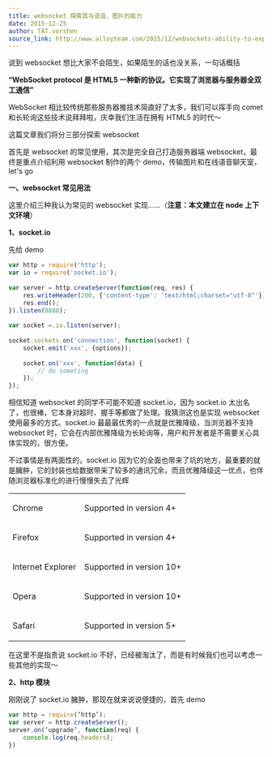 ```yaml
---
title: websocket 探索其与语音、图片的能力
date: 2015-12-25
author: TAT.vorshen
source_link: http://www.alloyteam.com/2015/12/websockets-ability-to-explore-it-with-voice-pictures/
---
```


<!-- {% raw %} - for jekyll -->

说到 websocket 想比大家不会陌生，如果陌生的话也没关系，一句话概括

**“WebSocket protocol 是 HTML5 一种新的协议。它实现了浏览器与服务器全双工通信”**

WebSocket 相比较传统那些服务器推技术简直好了太多，我们可以挥手向 comet 和长轮询这些技术说拜拜啦，庆幸我们生活在拥有 HTML5 的时代～

这篇文章我们将分三部分探索 websocket

首先是 websocket 的常见使用，其次是完全自己打造服务器端 websocket，最终是重点介绍利用 websocket 制作的两个 demo，传输图片和在线语音聊天室，let's go

**一、websocket 常见用法**

这里介绍三种我认为常见的 websocket 实现……（**注意：本文建立在 node 上下文环境**）

**1、socket.io**

先给 demo

```javascript
var http = require('http');
var io = require('socket.io');
 
var server = http.createServer(function(req, res) {
    res.writeHeader(200, {'content-type': 'text/html;charset="utf-8"'});
    res.end();
}).listen(8888);
 
var socket =.io.listen(server);
 
socket.sockets.on('connection', function(socket) {
    socket.emit('xxx', {options});
 
    socket.on('xxx', function(data) {
        // do someting
    });
});
```

相信知道 websocket 的同学不可能不知道 socket.io，因为 socket.io 太出名了，也很棒，它本身对超时、握手等都做了处理。我猜测这也是实现 websocket 使用最多的方式。socket.io 最最最优秀的一点就是优雅降级，当浏览器不支持 websocket 时，它会在内部优雅降级为长轮询等，用户和开发者是不需要关心具体实现的，很方便。

不过事情是有两面性的，socket.io 因为它的全面也带来了坑的地方，最重要的就是臃肿，它的封装也给数据带来了较多的通讯冗余，而且优雅降级这一优点，也伴随浏览器标准化的进行慢慢失去了光辉

<table><tbody><tr><td><p>Chrome</p></td><td><p>Supported in version 4+</p></td></tr><tr><td><p>Firefox</p></td><td><p>Supported in version 4+</p></td></tr><tr><td><p>Internet Explorer</p></td><td><p>Supported in version 10+</p></td></tr><tr><td><p>Opera</p></td><td><p>Supported in version 10+</p></td></tr><tr><td><p>Safari</p></td><td><p>Supported in version 5+</p></td></tr></tbody></table>

在这里不是指责说 socket.io 不好，已经被淘汰了，而是有时候我们也可以考虑一些其他的实现～

**2、http 模块**

刚刚说了 socket.io 臃肿，那现在就来说说便捷的，首先 demo

```javascript
var http = require(‘http’);
var server = http.createServer();
server.on(‘upgrade’, function(req) {
	console.log(req.headers);
})
```


<!-- {% endraw %} - for jekyll -->